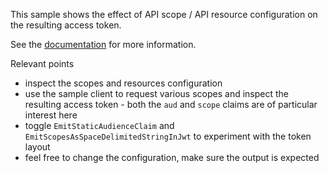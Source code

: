 This sample shows the effect of API scope / API resource configuration on the resulting access token.

See the [documentation](https://docs.duendesoftware.com/identityserver/v5/basics/resources/) for more information.

Relevant points

* inspect the scopes and resources configuration
* use the sample client to request various scopes and inspect the resulting access token - both the `aud` and `scope` claims are of particular interest here
* toggle `EmitStaticAudienceClaim` and `EmitScopesAsSpaceDelimitedStringInJwt` to experiment with the token layout
* feel free to change the configuration, make sure the output is expected
